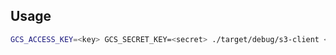 ## Usage
```sh
GCS_ACCESS_KEY=<key> GCS_SECRET_KEY=<secret> ./target/debug/s3-client <BUCKET_NAME>
```
